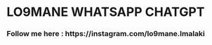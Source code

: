# LO9MANE WHATSAPP CHATGPT
<h3><b>Follow me here </b> : https://instagram.com/lo9mane.lmalaki <br></h3>
<br>
